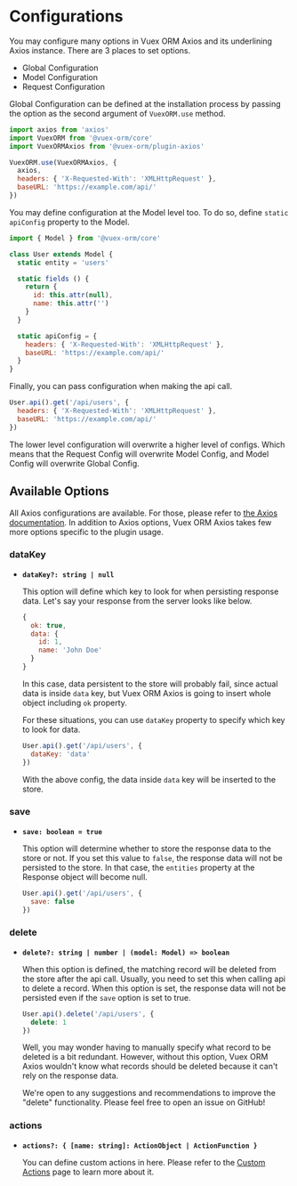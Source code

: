 # Configurations

You may configure many options in Vuex ORM Axios and its underlining Axios instance. There are 3 places to set options.

- Global Configuration
- Model Configuration
- Request Configuration

Global Configuration can be defined at the installation process by passing the option as the second argument of `VuexORM.use` method.

```js
import axios from 'axios'
import VuexORM from '@vuex-orm/core'
import VuexORMAxios from '@vuex-orm/plugin-axios'

VuexORM.use(VuexORMAxios, {
  axios,
  headers: { 'X-Requested-With': 'XMLHttpRequest' },
  baseURL: 'https://example.com/api/'
})
```

You may define configuration at the Model level too. To do so, define `static apiConfig` property to the Model.

```js
import { Model } from '@vuex-orm/core'

class User extends Model {
  static entity = 'users'

  static fields () {
    return {
      id: this.attr(null),
      name: this.attr('')
    }
  }

  static apiConfig = {
    headers: { 'X-Requested-With': 'XMLHttpRequest' },
    baseURL: 'https://example.com/api/'
  }
}
```

Finally, you can pass configuration when making the api call.

```js
User.api().get('/api/users', {
  headers: { 'X-Requested-With': 'XMLHttpRequest' },
  baseURL: 'https://example.com/api/'
})
```

The lower level configuration will overwrite a higher level of configs. Which means that the Request Config will overwrite Model Config, and Model Config will overwrite Global Config.

## Available Options

All Axios configurations are available. For those, please refer to [the Axios documentation](https://github.com/axios/axios#request-config). In addition to Axios options, Vuex ORM Axios takes few more options specific to the plugin usage.

### dataKey

- **`dataKey?: string | null`**

  This option will define which key to look for when persisting response data. Let's say your response from the server looks like below.

  ```js
  {
    ok: true,
    data: {
      id: 1,
      name: 'John Doe'
    }
  }
  ```

  In this case, data persistent to the store will probably fail, since actual data is inside `data` key, but Vuex ORM Axios is going to insert whole object including `ok` property.

  For these situations, you can use `dataKey` property to specify which key to look for data.

  ```js
  User.api().get('/api/users', {
    dataKey: 'data'
  })
  ```

  With the above config, the data inside `data` key will be inserted to the store.

### save

- **`save: boolean = true`**

  This option will determine whether to store the response data to the store or not. If you set this value to `false`, the response data will not be persisted to the store. In that case, the `entities` property at the Response object will become null.

  ```js
  User.api().get('/api/users', {
    save: false
  })
  ```

### delete

- **`delete?: string | number | (model: Model) => boolean`**

  When this option is defined, the matching record will be deleted from the store after the api call. Usually, you need to set this when calling api to delete a record. When this option is set, the response data will not be persisted even if the `save` option is set to true.

  ```js
  User.api().delete('/api/users', {
    delete: 1
  })
  ```

  Well, you may wonder having to manually specify what record to be deleted is a bit redundant. However, without this option, Vuex ORM Axios wouldn't know what records should be deleted because it can't rely on the response data.

  We're open to any suggestions and recommendations to improve the "delete" functionality. Please feel free to open an issue on GitHub!

### actions

- **`actions?: { [name: string]: ActionObject | ActionFunction }`**

  You can define custom actions in here. Please refer to the [Custom Actions](custom-actions) page to learn more about it.

